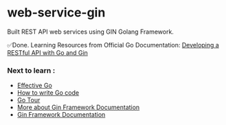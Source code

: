 # web-service-gin
Built REST API web services using GIN Golang Framework. 

✅Done. Learning Resources from Official Go Documentation: [Developing a RESTful API with Go and Gin](https://go.dev/doc/tutorial/web-service-gin) 

### Next to learn :
- [Effective Go](https://go.dev/doc/effective_go)
- [How to write Go code](https://go.dev/doc/code)
- [Go Tour](https://go.dev/tour/welcome/1)
- [More about Gin Framework Documentation](https://pkg.go.dev/github.com/gin-gonic/gin)
- [Gin Framework Documentation](https://gin-gonic.com/docs/)


